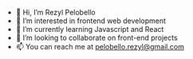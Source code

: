 - 👋 Hi, I’m Rezyl Pelobello
- 👀 I’m interested in frontend web development
- 🌱 I’m currently learning Javascript and React
- 💞️ I’m looking to collaborate on front-end projects
- 📫 You can reach me at pelobello.rezyl@gmail.com

<!---
rez06/rez06 is a ✨ special ✨ repository because its `README.md` (this file) appears on your GitHub profile.
You can click the Preview link to take a look at your changes.
--->
